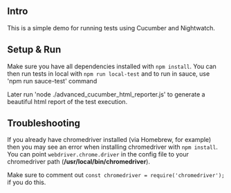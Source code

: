 ## Intro
This is a simple demo for running tests using Cucumber and Nightwatch.

## Setup & Run
Make sure you have all dependencies installed with `npm install`.
You can then run tests in local with `npm run local-test` and 
to run in sauce, use 'npm run sauce-test' command

Later run 'node ./advanced_cucumber_html_reporter.js' to generate a beautiful html report of the test execution.

## Troubleshooting
If you already have chromedriver installed (via Homebrew, for example) then you
may see an error when installing chromedriver with `npm install`. You can point
`webdriver.chrome.driver` in the config file to your chromedriver path (**/usr/local/bin/chromedriver**).

Make sure to comment out `const chromedriver = require('chromedriver');` if you do this.
